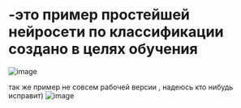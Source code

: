 # -это пример простейшей нейросети по классификации создано в целях обучения
![image](https://user-images.githubusercontent.com/90987143/222207555-d27ffb2e-991c-4fe7-8970-331b75038d8f.png)

так же пример не совсем рабочей версии , надеюсь кто нибудь исправит)
![image](https://user-images.githubusercontent.com/90987143/224539127-dae4010c-370b-4b77-a4dd-315e3dfd69cf.png)
